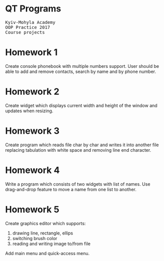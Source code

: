# QT Programs

<pre>Kyiv-Mohyla Academy
OOP Practice 2017
Course projects</pre>

<h1>Homework 1</h1>
<p>Create console phonebook with multiple numbers support. User should be able to add and remove contacts, search by name and by phone number.

<h1>Homework 2</h1>
<p>Create widget which displays current width and height of the window and updates when resizing.

<h1>Homework 3</h1>
<p>Create program which reads file char by char and writes it into another file replacing tabulation with white space and removing line end character.

<h1>Homework 4</h1>
<p>Write a program which consists of two widgets with list of names. Use drag-and-drop feature to move a name from one list to another.

<h1>Homework 5</h1>
<p>Create graphics editor which supports: 
<ol>
<li>drawing line, rectangle, ellips</li>
<li>switching brush color</li>
<li>reading and writing image to/from file</li>
</ol>
<p>Add main menu and quick-access menu.

